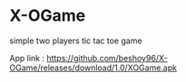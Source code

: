 # X-OGame
simple two players tic tac toe game


App link :  https://github.com/beshoy96/X-OGame/releases/download/1.0/XOGame.apk
